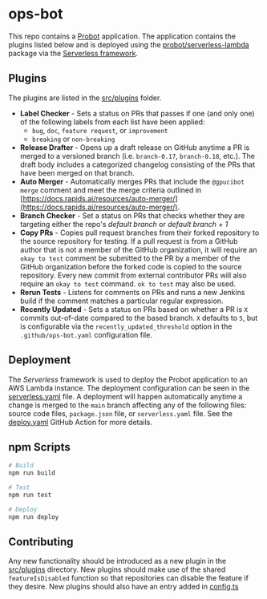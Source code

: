 # ops-bot

This repo contains a [Probot](https://github.com/probot/probot) application. The application contains the plugins listed below and is deployed using the [probot/serverless-lambda](https://github.com/probot/serverless-lambda) package via the [Serverless framework](https://www.serverless.com/).

## Plugins

The plugins are listed in the [src/plugins](./src/plugins) folder.

- **Label Checker** - Sets a status on PRs that passes if one (and only one) of the following labels from each list have been applied:
  - `bug`, `doc`, `feature request`, or `improvement`
  - `breaking` or `non-breaking`
- **Release Drafter** - Opens up a draft release on GitHub anytime a PR is merged to a versioned branch (i.e. `branch-0.17`, `branch-0.18`, etc.). The draft body includes a categorized changelog consisting of the PRs that have been merged on that branch.
- **Auto Merger** - Automatically merges PRs that include the `@gpucibot merge` comment and meet the merge criteria outlined in [https://docs.rapids.ai/resources/auto-merger/](https://docs.rapids.ai/resources/auto-merger/).
- **Branch Checker** - Set a status on PRs that checks whether they are targeting either the repo's _default branch_ or _default branch + 1_
- **Copy PRs** - Copies pull request branches from their forked repository to the source repository for testing. If a pull request is from a GitHub author that is not a member of the GitHub organization, it will require an `okay to test` comment be submitted to the PR by a member of the GitHub organization before the forked code is copied to the source repository. Every new commit from external contributor PRs will also require an `okay to test` command. `ok to test` may also be used.
- **Rerun Tests** - Listens for comments on PRs and runs a new Jenkins build if the comment matches a particular regular expression.
- **Recently Updated** - Sets a status on PRs based on whether a PR is `X` commits out-of-date compared to the based branch. `X` defaults to `5`, but is configurable via the `recently_updated_threshold` option in the `.github/ops-bot.yaml` configuration file.

## Deployment

The _Serverless_ framework is used to deploy the Probot application to an AWS Lambda instance. The deployment configuration can be seen in the [serverless.yaml](./serverless.yaml) file. A deployment will happen automatically anytime a change is merged to the `main` branch affecting any of the following files: source code files, `package.json` file, or `serverless.yaml` file. See the [deploy.yaml](/.github/workflows/deploy.yaml) GitHub Action for more details.

## npm Scripts

```sh
# Build
npm run build

# Test
npm run test

# Deploy
npm run deploy
```

## Contributing

Any new functionality should be introduced as a new plugin in the [src/plugins](./src/plugins) directory. New plugins should make use of the shared `featureIsDisabled` function so that repositories can disable the feature if they desire. New plugins should also have an entry added in [config.ts](./src/config.ts)
